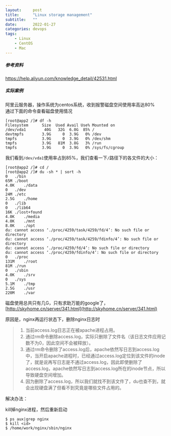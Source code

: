 ```yaml
---
layout:     post
title:      "Linux storage management"
subtitle:   ""
date:       2022-01-27
categories: devops
tags:
    - Linux
    - CentOS
    - Mac
---
```


##### 参考资料

<https://help.aliyun.com/knowledge_detail/42531.html>

##### 实际案例

阿里云服务器，操作系统为centos系统，收到报警磁盘空间使用率高达80%  
通过下面的命令查看磁盘使用情况

```shell
[root@app2 /]# df -h
Filesystem      Size  Used Avail Use% Mounted on
/dev/vda1        40G   32G  6.0G  85% /
devtmpfs        3.9G     0  3.9G   0% /dev
tmpfs           3.9G     0  3.9G   0% /dev/shm
tmpfs           3.9G   81M  3.8G   3% /run
tmpfs           3.9G     0  3.9G   0% /sys/fs/cgroup
```

我们看到`/dev/vda1`使用率占到85%，我们查看一下`/`路径下的各文件的大小：

```shell
[root@app2 /]# cd /
[root@app2 /]# du -sh * | sort -h
0	./bin
65M	./boot
4.0K	./data
0	./dev
24M	./etc
2.5G	./home
0	./lib
0	./lib64
16K	./lost+found
4.0K	./media
4.0K	./mnt
8.0K	./opt
du: cannot access ‘./proc/4259/task/4259/fd/4’: No such file or directory
du: cannot access ‘./proc/4259/task/4259/fdinfo/4’: No such file or directory
du: cannot access ‘./proc/4259/fd/4’: No such file or directory
du: cannot access ‘./proc/4259/fdinfo/4’: No such file or directory
0	./proc
131M	./root
81M	./run
0	./sbin
4.0K	./srv
0	./sys
5.1M	./tmp
2.5G	./usr
220M	./var
```

磁盘使用总共只有几G，只有求助万能的google了，[http://skyhome.cn/server/341.html](http://skyhome.cn/server/341.html)   

原因是，nginx再运行状态下，删除nginx日志时

> 1. 当前access.log日志正在被apache进程占用。
> 2. 通过rm命令删除access.log，实际只删除了文件名（该日志文件应用记数不为0，因此空间不会被释放）。
> 3. 通过rm命令删除了access.log后，apache依然写日志到access.log中，当开启apache进程时，已经通过access.log定位到该文件的inode了，就是说再写日志是不通过access.log，因此即使删除了access.log，apache依然写日志到access.log所在的inode节点，所以导致硬盘空间增加。
> 4. 因为删除了access.log，所以我们就找不到该文件了，du也查不到，就会出现硬盘满了但看不到究竟是哪些文件占用的。

解决办法：

kill掉nginx进程，然后重新启动

```
$ ps aux|grep nginx
$ kill <id>
$ /home/work/nginx/sbin/nginx
```
